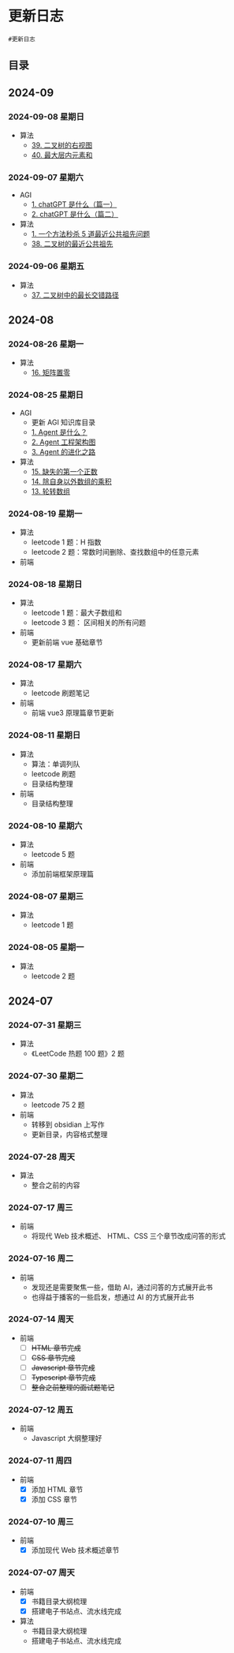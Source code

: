 
# 更新日志

`#更新日志`  


## 目录
<!-- toc -->
 ## 2024-09 

### 2024-09-08 星期日

- 算法
	- [39.  二叉树的右视图](/post/53d0716e96a55317902dba8386fcd396.html)
	- [40. 最大层内元素和](/post/b5050cdc06f55f2f97c130dbbcfd2f27.html)


###  2024-09-07 星期六

- AGI
	- [1. chatGPT 是什么（篇一）](/post/939966fcd5b75bdab0eafc80a3655f6d.html)
	- [2. chatGPT 是什么（篇二）](/post/29c2278815b35bffaf0e444648f0f394.html)
- 算法
	- [1. 一个方法秒杀 5 道最近公共祖先问题](/post/f0e445aee36d59e19106f6e8aedf140e.html)
	- [38.  二叉树的最近公共祖先](/post/e628f633d8ac59359d359560229e98c1.html)

### 2024-09-06 星期五

- 算法
	- [37.  二叉树中的最长交错路径](/post/bd14e426cc4a5deeb5345a749448428f.html)

## 2024-08

### 2024-08-26 星期一

- 算法
	- [16.  矩阵置零](/post/f0f9f1abe9d55090a9dbf21e7bff953c.html)

### 2024-08-25 星期日

- AGI
	- 更新 AGI 知识库目录
	- [1.  Agent 是什么？](/post/52d8da8fb4d058a1b87c26c88f38a72a.html)
	- [2.  Agent 工程架构图](/post/8e494c44953e5920aecb4fcc1cad25e1.html)
	- [3. Agent 的进化之路](/post/447ec601edac5bb6827a7cf8d9dd7762.html)
- 算法
	- [15.  缺失的第一个正数](/post/b32a8e12d366561d8dbcc8722490babd.html)
	- [14.  除自身以外数组的乘积](/post/a8992cbb847c585696479aa926632b7a.html)
	- [13. 轮转数组](/post/add68b3b6c015c5aa710d0cf18e2b6ef.html)

### 2024-08-19 星期一

- 算法
	- leetcode 1 题：H 指数
	- leetcode 2 题：常数时间删除、查找数组中的任意元素
- 前端
### 2024-08-18 星期日

- 算法
	- leetcode 1 题：最大子数组和
	- leetcode 3 题： 区间相关的所有问题 
- 前端
	- 更新前端 vue 基础章节

### 2024-08-17 星期六

- 算法
	- leetcode 刷题笔记
- 前端
	- 前端 vue3 原理篇章节更新

### 2024-08-11 星期日

- 算法 
	- 算法：单调列队
	- leetcode 刷题
	- 目录结构整理
- 前端
	- 目录结构整理

### 2024-08-10 星期六

- 算法
	- leetcode 5 题
- 前端
	- 添加前端框架原理篇

### 2024-08-07 星期三

- 算法
	- leetcode 1 题

### 2024-08-05 星期一

- 算法
	- leetcode 2 题

## 2024-07

### 2024-07-31 星期三

- 算法
	- 《LeetCode 热题 100 题》2 题

### 2024-07-30 星期二

- 算法
	- leetcode 75 2 题
- 前端
	- 转移到 obsidian 上写作
	- 更新目录，内容格式整理

### 2024-07-28 周天

- 算法
	- 整合之前的内容

### 2024-07-17 周三

- 前端
	-  将现代 Web 技术概述、 HTML、CSS 三个章节改成问答的形式

### 2024-07-16 周二

- 前端
	- 发现还是需要聚焦一些，借助 AI，通过问答的方式展开此书
	- 也得益于播客的一些启发，想通过 AI 的方式展开此书

### 2024-07-14 周天

- 前端
	- [ ] ~~HTML 章节完成~~
	- [ ] ~~CSS 章节完成~~
	- [ ] ~~Javascript 章节完成~~
	- [ ] ~~Typescript 章节完成~~
	- [ ] ~~整合之前整理的面试题笔记~~

### 2024-07-12 周五

- 前端
	- Javascript 大纲整理好

### 2024-07-11 周四

- 前端
	- [x] 添加 HTML 章节
	- [x] 添加 CSS 章节

### 2024-07-10 周三

- 前端
	- [x] 添加现代 Web 技术概述章节

### 2024-07-07 周天

- 前端
	- [x] 书籍目录大纲梳理
	- [x] 搭建电子书站点、流水线完成
- 算法
	- 书籍目录大纲梳理
	- 搭建电子书站点、流水线完成
